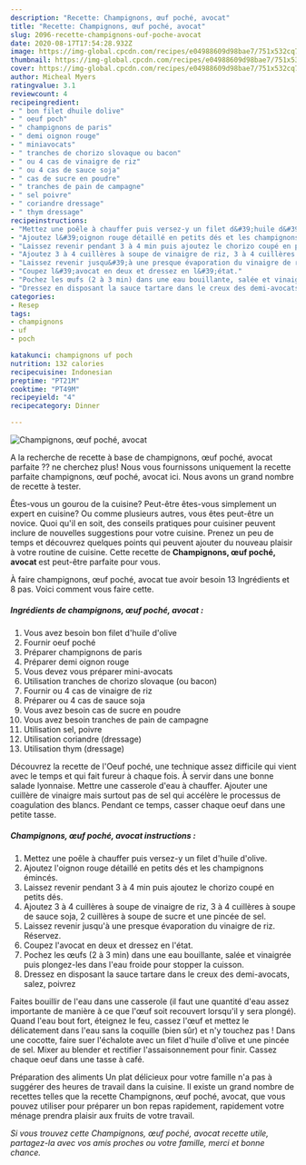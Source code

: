 ```yaml
---
description: "Recette: Champignons, œuf poché, avocat"
title: "Recette: Champignons, œuf poché, avocat"
slug: 2096-recette-champignons-ouf-poche-avocat
date: 2020-08-17T17:54:28.932Z
image: https://img-global.cpcdn.com/recipes/e04988609d98bae7/751x532cq70/champignons-oeuf-poche-avocat-photo-principale-de-la-recette.jpg
thumbnail: https://img-global.cpcdn.com/recipes/e04988609d98bae7/751x532cq70/champignons-oeuf-poche-avocat-photo-principale-de-la-recette.jpg
cover: https://img-global.cpcdn.com/recipes/e04988609d98bae7/751x532cq70/champignons-oeuf-poche-avocat-photo-principale-de-la-recette.jpg
author: Micheal Myers
ratingvalue: 3.1
reviewcount: 4
recipeingredient:
- " bon filet dhuile dolive"
- " oeuf poch"
- " champignons de paris"
- " demi oignon rouge"
- " miniavocats"
- " tranches de chorizo slovaque ou bacon"
- " ou 4 cas de vinaigre de riz"
- " ou 4 cas de sauce soja"
- " cas de sucre en poudre"
- " tranches de pain de campagne"
- " sel poivre"
- " coriandre dressage"
- " thym dressage"
recipeinstructions:
- "Mettez une poêle à chauffer puis versez-y un filet d&#39;huile d&#39;olive."
- "Ajoutez l&#39;oignon rouge détaillé en petits dés et les champignons émincés."
- "Laissez revenir pendant 3 à 4 min puis ajoutez le chorizo coupé en petits dés."
- "Ajoutez 3 à 4 cuillères à soupe de vinaigre de riz, 3 à 4 cuillères à soupe de sauce soja, 2 cuillères à soupe de sucre et une pincée de sel."
- "Laissez revenir jusqu&#39;à une presque évaporation du vinaigre de riz. Réservez."
- "Coupez l&#39;avocat en deux et dressez en l&#39;état."
- "Pochez les œufs (2 à 3 min) dans une eau bouillante, salée et vinaigrée puis plongez-les dans l&#39;eau froide pour stopper la cuisson."
- "Dressez en disposant la sauce tartare dans le creux des demi-avocats, salez, poivrez"
categories:
- Resep
tags:
- champignons
- uf
- poch

katakunci: champignons uf poch 
nutrition: 132 calories
recipecuisine: Indonesian
preptime: "PT21M"
cooktime: "PT49M"
recipeyield: "4"
recipecategory: Dinner

---
```



![Champignons, œuf poché, avocat](https://img-global.cpcdn.com/recipes/e04988609d98bae7/751x532cq70/champignons-oeuf-poche-avocat-photo-principale-de-la-recette.jpg)

A la recherche de recette à base de champignons, œuf poché, avocat parfaite ?? ne cherchez plus! Nous vous fournissons uniquement la recette parfaite champignons, œuf poché, avocat ici. Nous avons un grand nombre de recette à tester.

Êtes-vous un gourou de la cuisine? Peut-être êtes-vous simplement un expert en cuisine? Ou comme plusieurs autres, vous êtes peut-être un novice. Quoi qu'il en soit, des conseils pratiques pour cuisiner peuvent inclure de nouvelles suggestions pour votre cuisine. Prenez un peu de temps et découvrez quelques points qui peuvent ajouter du nouveau plaisir à votre routine de cuisine. Cette recette de <strong> Champignons, œuf poché, avocat </strong> est peut-être parfaite pour vous.

<!--inarticleads1-->

À faire champignons, œuf poché, avocat tue avoir besoin 13 Ingrédients et 8 pas. Voici comment vous faire cette.

##### Ingrédients de champignons, œuf poché, avocat :

1. Vous avez besoin  bon filet d&#39;huile d&#39;olive
1. Fournir  oeuf poché
1. Préparer  champignons de paris
1. Préparer  demi oignon rouge
1. Vous devez vous préparer  mini-avocats
1. Utilisation  tranches de chorizo slovaque (ou bacon)
1. Fournir  ou 4 cas de vinaigre de riz
1. Préparer  ou 4 cas de sauce soja
1. Vous avez besoin  cas de sucre en poudre
1. Vous avez besoin  tranches de pain de campagne
1. Utilisation  sel, poivre
1. Utilisation  coriandre (dressage)
1. Utilisation  thym (dressage)


Découvrez la recette de l&#39;Oeuf poché, une technique assez difficile qui vient avec le temps et qui fait fureur à chaque fois. À servir dans une bonne salade lyonnaise. Mettre une casserole d&#39;eau à chauffer. Ajouter une cuillère de vinaigre mais surtout pas de sel qui accélère le processus de coagulation des blancs. Pendant ce temps, casser chaque oeuf dans une petite tasse. 

<!--inarticleads2-->

##### Champignons, œuf poché, avocat instructions :

1. Mettez une poêle à chauffer puis versez-y un filet d&#39;huile d&#39;olive.
1. Ajoutez l&#39;oignon rouge détaillé en petits dés et les champignons émincés.
1. Laissez revenir pendant 3 à 4 min puis ajoutez le chorizo coupé en petits dés.
1. Ajoutez 3 à 4 cuillères à soupe de vinaigre de riz, 3 à 4 cuillères à soupe de sauce soja, 2 cuillères à soupe de sucre et une pincée de sel.
1. Laissez revenir jusqu&#39;à une presque évaporation du vinaigre de riz. Réservez.
1. Coupez l&#39;avocat en deux et dressez en l&#39;état.
1. Pochez les œufs (2 à 3 min) dans une eau bouillante, salée et vinaigrée puis plongez-les dans l&#39;eau froide pour stopper la cuisson.
1. Dressez en disposant la sauce tartare dans le creux des demi-avocats, salez, poivrez


Faites bouillir de l&#39;eau dans une casserole (il faut une quantité d&#39;eau assez importante de manière à ce que l&#39;œuf soit recouvert lorsqu&#39;il y sera plongé). Quand l&#39;eau bout fort, éteignez le feu, cassez l&#39;œuf et mettez le délicatement dans l&#39;eau sans la coquille (bien sûr) et n&#39;y touchez pas ! Dans une cocotte, faire suer l&#39;échalote avec un filet d&#39;huile d&#39;olive et une pincée de sel. Mixer au blender et rectifier l&#39;assaisonnement pour finir. Cassez chaque oeuf dans une tasse à café. 

<!--inarticleads1-->

<p>
Préparation des aliments Un plat délicieux pour votre famille n'a pas à suggérer des heures de travail dans la cuisine. Il existe un grand nombre de recettes telles que la recette Champignons, œuf poché, avocat, que vous pouvez utiliser pour préparer un bon repas rapidement, rapidement votre ménage prendra plaisir aux fruits de votre travail.
</p>

<p>
<i>Si vous trouvez cette Champignons, œuf poché, avocat recette utile, partagez-la avec vos amis proches ou votre famille, merci et bonne chance.</i>
</p>
